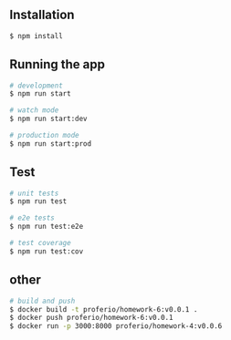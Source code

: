 ## Installation

```bash
$ npm install
```

## Running the app

```bash
# development
$ npm run start

# watch mode
$ npm run start:dev

# production mode
$ npm run start:prod
```

## Test

```bash
# unit tests
$ npm run test

# e2e tests
$ npm run test:e2e

# test coverage
$ npm run test:cov
```

## other

```bash
# build and push
$ docker build -t proferio/homework-6:v0.0.1 .
$ docker push proferio/homework-6:v0.0.1
$ docker run -p 3000:8000 proferio/homework-4:v0.0.6
```
